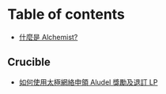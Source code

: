 # Table of contents

* [什麼是 Alchemist?](README.md)

## Crucible

* [如何使用太極網絡申領 Aludel 獎勵及退訂 LP](crucible/chinese-traditional-ru-he-shi-yong-tai-ji-wang-luo-shen-ling-aludel-jiang-li-ji-tui-ding-lp.md)

